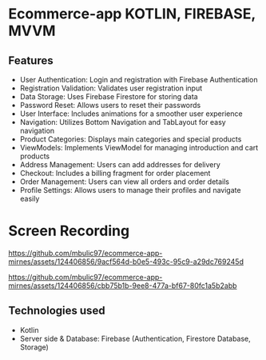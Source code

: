 # Ecommerce-app KOTLIN, FIREBASE, MVVM
## Features
- User Authentication: Login and registration with Firebase Authentication
- Registration Validation: Validates user registration input
- Data Storage: Uses Firebase Firestore for storing data
- Password Reset: Allows users to reset their passwords
- User Interface: Includes animations for a smoother user experience
- Navigation: Utilizes Bottom Navigation and TabLayout for easy navigation
- Product Categories: Displays main categories and special products
- ViewModels: Implements ViewModel for managing introduction and cart products
- Address Management: Users can add addresses for delivery
- Checkout: Includes a billing fragment for order placement
- Order Management: Users can view all orders and order details
- Profile Settings: Allows users to manage their profiles and navigate easily

# Screen Recording

https://github.com/mbulic97/ecommerce-app-mirnes/assets/124406856/9acf564d-b0e5-493c-95c9-a29dc769245d


https://github.com/mbulic97/ecommerce-app-mirnes/assets/124406856/cbb75b1b-9ee8-477a-bf67-80fc1a5b2abb





## Technologies used
- Kotlin
- Server side & Database: Firebase (Authentication, Firestore Database, Storage)
